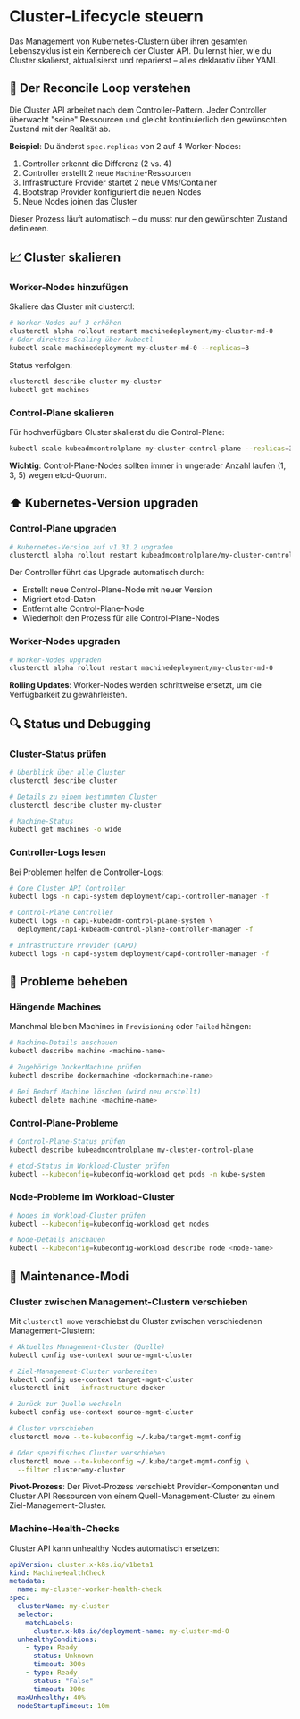 # Cluster-Lifecycle steuern

Das Management von Kubernetes-Clustern über ihren gesamten Lebenszyklus ist ein Kernbereich der Cluster API. Du lernst hier, wie du Cluster skalierst, aktualisierst und reparierst – alles deklarativ über YAML.

## 🔄 Der Reconcile Loop verstehen

Die Cluster API arbeitet nach dem Controller-Pattern. Jeder Controller überwacht "seine" Ressourcen und gleicht kontinuierlich den gewünschten Zustand mit der Realität ab.

**Beispiel**: Du änderst `spec.replicas` von 2 auf 4 Worker-Nodes:

1. Controller erkennt die Differenz (2 vs. 4)
2. Controller erstellt 2 neue `Machine`-Ressourcen
3. Infrastructure Provider startet 2 neue VMs/Container
4. Bootstrap Provider konfiguriert die neuen Nodes
5. Neue Nodes joinen das Cluster

Dieser Prozess läuft automatisch – du musst nur den gewünschten Zustand definieren.

## 📈 Cluster skalieren

### Worker-Nodes hinzufügen

Skaliere das Cluster mit clusterctl:

```bash
# Worker-Nodes auf 3 erhöhen
clusterctl alpha rollout restart machinedeployment/my-cluster-md-0
# Oder direktes Scaling über kubectl
kubectl scale machinedeployment my-cluster-md-0 --replicas=3
```

Status verfolgen:

```bash
clusterctl describe cluster my-cluster
kubectl get machines
```

### Control-Plane skalieren

Für hochverfügbare Cluster skalierst du die Control-Plane:

```bash
kubectl scale kubeadmcontrolplane my-cluster-control-plane --replicas=3
```

**Wichtig**: Control-Plane-Nodes sollten immer in ungerader Anzahl laufen (1, 3, 5) wegen etcd-Quorum.

## ⬆️ Kubernetes-Version upgraden

### Control-Plane upgraden

```bash
# Kubernetes-Version auf v1.31.2 upgraden
clusterctl alpha rollout restart kubeadmcontrolplane/my-cluster-control-plane
```

Der Controller führt das Upgrade automatisch durch:

- Erstellt neue Control-Plane-Node mit neuer Version
- Migriert etcd-Daten
- Entfernt alte Control-Plane-Node
- Wiederholt den Prozess für alle Control-Plane-Nodes

### Worker-Nodes upgraden

```bash
# Worker-Nodes upgraden
clusterctl alpha rollout restart machinedeployment/my-cluster-md-0
```

**Rolling Updates**: Worker-Nodes werden schrittweise ersetzt, um die Verfügbarkeit zu gewährleisten.

## 🔍 Status und Debugging

### Cluster-Status prüfen

```bash
# Überblick über alle Cluster
clusterctl describe cluster

# Details zu einem bestimmten Cluster
clusterctl describe cluster my-cluster

# Machine-Status
kubectl get machines -o wide
```

### Controller-Logs lesen

Bei Problemen helfen die Controller-Logs:

```bash
# Core Cluster API Controller
kubectl logs -n capi-system deployment/capi-controller-manager -f

# Control-Plane Controller
kubectl logs -n capi-kubeadm-control-plane-system \
  deployment/capi-kubeadm-control-plane-controller-manager -f

# Infrastructure Provider (CAPD)
kubectl logs -n capd-system deployment/capd-controller-manager -f
```

## 🚨 Probleme beheben

### Hängende Machines

Manchmal bleiben Machines in `Provisioning` oder `Failed` hängen:

```bash
# Machine-Details anschauen
kubectl describe machine <machine-name>

# Zugehörige DockerMachine prüfen
kubectl describe dockermachine <dockermachine-name>

# Bei Bedarf Machine löschen (wird neu erstellt)
kubectl delete machine <machine-name>
```

### Control-Plane-Probleme

```bash
# Control-Plane-Status prüfen
kubectl describe kubeadmcontrolplane my-cluster-control-plane

# etcd-Status im Workload-Cluster prüfen
kubectl --kubeconfig=kubeconfig-workload get pods -n kube-system
```

### Node-Probleme im Workload-Cluster

```bash
# Nodes im Workload-Cluster prüfen
kubectl --kubeconfig=kubeconfig-workload get nodes

# Node-Details anschauen
kubectl --kubeconfig=kubeconfig-workload describe node <node-name>
```

## 🔧 Maintenance-Modi

### Cluster zwischen Management-Clustern verschieben

Mit `clusterctl move` verschiebst du Cluster zwischen verschiedenen Management-Clustern:

```bash
# Aktuelles Management-Cluster (Quelle)
kubectl config use-context source-mgmt-cluster

# Ziel-Management-Cluster vorbereiten
kubectl config use-context target-mgmt-cluster
clusterctl init --infrastructure docker

# Zurück zur Quelle wechseln
kubectl config use-context source-mgmt-cluster

# Cluster verschieben
clusterctl move --to-kubeconfig ~/.kube/target-mgmt-config

# Oder spezifisches Cluster verschieben
clusterctl move --to-kubeconfig ~/.kube/target-mgmt-config \
  --filter cluster=my-cluster
```

**Pivot-Prozess**: Der Pivot-Prozess verschiebt Provider-Komponenten und Cluster API Ressourcen von einem Quell-Management-Cluster zu einem Ziel-Management-Cluster.

### Machine-Health-Checks

Cluster API kann unhealthy Nodes automatisch ersetzen:

```yaml
apiVersion: cluster.x-k8s.io/v1beta1
kind: MachineHealthCheck
metadata:
  name: my-cluster-worker-health-check
spec:
  clusterName: my-cluster
  selector:
    matchLabels:
      cluster.x-k8s.io/deployment-name: my-cluster-md-0
  unhealthyConditions:
    - type: Ready
      status: Unknown
      timeout: 300s
    - type: Ready
      status: "False"
      timeout: 300s
  maxUnhealthy: 40%
  nodeStartupTimeout: 10m
```
